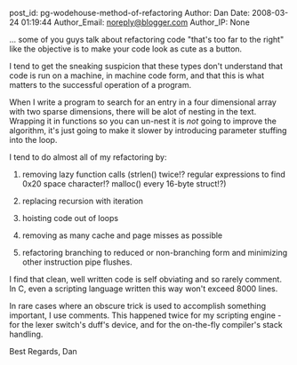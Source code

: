 post_id: pg-wodehouse-method-of-refactoring
Author: Dan
Date: 2008-03-24 01:19:44
Author_Email: noreply@blogger.com
Author_IP: None

... some of you guys talk about refactoring code "that's too far to the right" like the objective is to make your code look as cute as a button.

I tend to get the sneaking suspicion that these types don't understand that
code is run on a machine, in machine code form, and that this is what matters
to the successful operation of a program.

When I write a program to search for an entry in a four dimensional array with
two sparse dimensions, there will be alot of nesting in the text.  Wrapping it
in functions so you can un-nest it is *not* going to improve the algorithm,
it's just going to make it slower by introducing parameter stuffing into the
loop.

I tend to do almost all of my refactoring by:

1. removing lazy function calls (strlen() twice!?  regular expressions to find
0x20 space character!?  malloc() every 16-byte struct!?)

2. replacing recursion with iteration

3. hoisting code out of loops

4. removing as many cache and page misses as possible

5. refactoring branching to reduced or non-branching form and minimizing other
instruction pipe flushes.

I find that clean, well written code is self obviating and so rarely comment.
In C, even a scripting language written this way won't exceed 8000 lines.

In rare cases where an obscure trick is used to accomplish something
important, I use comments.  This happened twice for my scripting engine - for
the lexer switch's duff's device, and for the on-the-fly compiler's stack
handling.

Best Regards,
Dan
